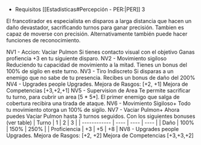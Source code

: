 - Requisitos [[Estadisticas#Percepción - PER:|PER]] 3

El francotirador es especialista en disparos a larga distancia que hacen un daño devastador, sacrificando turnos para ganar precisión. Tambien es capaz de moverse con precisión.
 Alternativamente también puede hacer funciones de reconocimiento.

NV1 - Accion: Vaciar Pulmon
	Si tienes contacto visual con el objetivo
	Ganas profiencia +3 en tu siguiente disparo.
NV2 - Movimiento sigiloso
	Reduciendo tu capacidad de movimiento a la mitad. Tienes un bonus del 100% de sigilo en este turno. 
NV3 - Tiro Indiscreto
	Si disparas a un enemigo que no sabe de tu presencia. Recibes un bonus de daño del 200%
NV4 - Upgrades people Upgrades.
	Mejora de Rasgos: \[+2, +1\]
	Mejora de Competencias \[+3,+2,+1\]
NV5 - Supervision de Area
	Te permite sacrificar tu turno, para cubrir un area \[5 * 5*\]. El primer enemigo que salga de cobertura recibira una tirada de ataque.
NV6 - Movimiento Sigiloso+
	Todo tu movimiento otorga un 100% de sigilo.
NV7 - Vaciar Pulmon+
	Ahora puedes Vaciar Pulmon hasta 3 turnos seguidos. Con los siguientes bonuses (ver table)
| Turno        | 1    | 2    | 3    |
| ------------ | ---- | ---- | ---- |
| Daño         | 100% | 150% | 250% |
| Proficiencia | +3   | +5   | +8   |
 NV8 - Upgrades people Upgrades.
	Mejora de Rasgos: \[+2, +2\]
	Mejora de Competencias \[+3,+3,+2\]